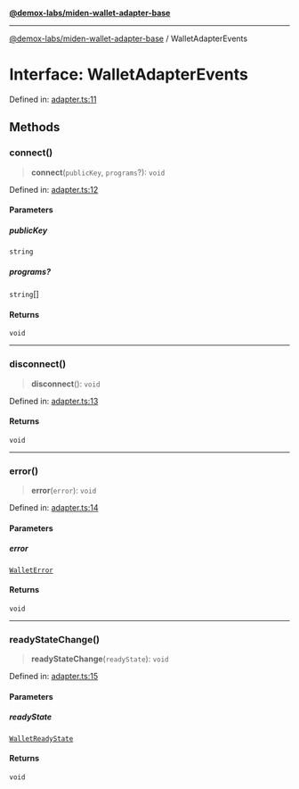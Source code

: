 [**@demox-labs/miden-wallet-adapter-base**](../README.md)

***

[@demox-labs/miden-wallet-adapter-base](../globals.md) / WalletAdapterEvents

# Interface: WalletAdapterEvents

Defined in: [adapter.ts:11](https://github.com/demox-labs/miden-wallet-adapter/blob/945eae693dfd04e72f79c45431d1d0335907d921/packages/core/base/adapter.ts#L11)

## Methods

### connect()

> **connect**(`publicKey`, `programs`?): `void`

Defined in: [adapter.ts:12](https://github.com/demox-labs/miden-wallet-adapter/blob/945eae693dfd04e72f79c45431d1d0335907d921/packages/core/base/adapter.ts#L12)

#### Parameters

##### publicKey

`string`

##### programs?

`string`[]

#### Returns

`void`

***

### disconnect()

> **disconnect**(): `void`

Defined in: [adapter.ts:13](https://github.com/demox-labs/miden-wallet-adapter/blob/945eae693dfd04e72f79c45431d1d0335907d921/packages/core/base/adapter.ts#L13)

#### Returns

`void`

***

### error()

> **error**(`error`): `void`

Defined in: [adapter.ts:14](https://github.com/demox-labs/miden-wallet-adapter/blob/945eae693dfd04e72f79c45431d1d0335907d921/packages/core/base/adapter.ts#L14)

#### Parameters

##### error

[`WalletError`](../classes/WalletError.md)

#### Returns

`void`

***

### readyStateChange()

> **readyStateChange**(`readyState`): `void`

Defined in: [adapter.ts:15](https://github.com/demox-labs/miden-wallet-adapter/blob/945eae693dfd04e72f79c45431d1d0335907d921/packages/core/base/adapter.ts#L15)

#### Parameters

##### readyState

[`WalletReadyState`](../enumerations/WalletReadyState.md)

#### Returns

`void`
